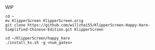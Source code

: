 WIP

    cd ~
    mv KlipperScreen KlipperScreen.orig
    git clone https://github.com/willzhai55/KlipperScreen-Happy-Hare-Simplified-Chinese-Edition.git KlipperScreen
   
    cd ~/KlipperScreen/happy_hare
    ./install_ks.sh -g <num_gates>
